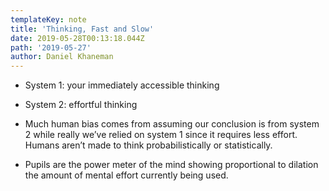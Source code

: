 ```yaml
---
templateKey: note
title: 'Thinking, Fast and Slow'
date: 2019-05-28T00:13:18.044Z
path: '2019-05-27'
author: Daniel Khaneman
---
```

- System 1: your immediately accessible thinking
- System 2: effortful thinking

- Much human bias comes from assuming our conclusion is from system 2 while really we’ve relied on system 1 since it requires less effort. Humans aren’t made to think probabilistically or statistically. 

- Pupils are the power meter of the mind showing proportional to dilation the amount of mental effort currently being used. 
